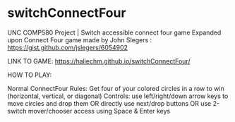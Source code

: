 # switchConnectFour
UNC COMP580 Project | Switch accessible connect four game
Expanded upon Connect Four game made by John Slegers : https://gist.github.com/jslegers/6054902

LINK TO GAME: https://haliechm.github.io/switchConnectFour/

HOW TO PLAY:

Normal ConnectFour Rules: Get four of your colored circles in a row to win (horizontal, vertical, or diagonal)
Controls: use left/right/down arrow keys to move circles and drop them OR directly use next/drop buttons OR use 2-switch mover/chooser access using Space & Enter keys
